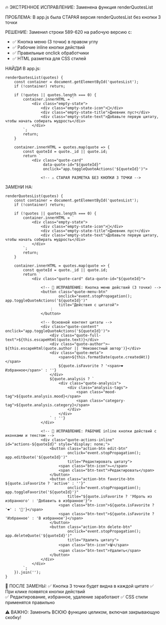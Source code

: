 🔥 ЭКСТРЕННОЕ ИСПРАВЛЕНИЕ: Заменена функция renderQuotesList

ПРОБЛЕМА: В app.js была СТАРАЯ версия renderQuotesList без кнопки 3 точки

РЕШЕНИЕ: Заменил строки 589-620 на рабочую версию с:
- ✅ Кнопка меню (3 точки) в правом углу  
- ✅ Рабочие inline кнопки действий
- ✅ Правильные onclick обработчики
- ✅ HTML разметка для CSS стилей

НАЙДИ В app.js:

    renderQuotesList(quotes) {
        const container = document.getElementById('quotesList');
        if (!container) return;

        if (!quotes || quotes.length === 0) {
            container.innerHTML = `
                <div class="empty-state">
                    <div class="empty-state-icon">📝</div>
                    <div class="empty-state-title">Дневник пуст</div>
                    <div class="empty-state-text">Добавьте первую цитату, чтобы начать собирать мудрость</div>
                </div>
            `;
            return;
        }

        container.innerHTML = quotes.map(quote => {
            const quoteId = quote._id || quote.id;
            return `
                <div class="quote-card" 
                     data-quote-id="${quoteId}" 
                     onclick="app.toggleQuoteActions('${quoteId}')">
                     
                    <!-- ⚠️ СТАРАЯ РАЗМЕТКА БЕЗ КНОПКИ 3 ТОЧКИ -->

ЗАМЕНИ НА:

    renderQuotesList(quotes) {
        const container = document.getElementById('quotesList');
        if (!container) return;

        if (!quotes || quotes.length === 0) {
            container.innerHTML = `
                <div class="empty-state">
                    <div class="empty-state-icon">📝</div>
                    <div class="empty-state-title">Дневник пуст</div>
                    <div class="empty-state-text">Добавьте первую цитату, чтобы начать собирать мудрость</div>
                </div>
            `;
            return;
        }

        container.innerHTML = quotes.map(quote => {
            const quoteId = quote._id || quote.id;
            return `
                <div class="quote-card" data-quote-id="${quoteId}">
                    
                    <!-- 🔧 ИСПРАВЛЕНИЕ: Кнопка меню действий (3 точки) -->
                    <button class="quote-menu-btn" 
                            onclick="event.stopPropagation(); app.toggleQuoteActions('${quoteId}')" 
                            title="Действия с цитатой">
                        ⋮
                    </button>
                    
                    <!-- Основной контент цитаты -->
                    <div class="quote-content" onclick="app.toggleQuoteActions('${quoteId}')">
                        <div class="quote-full-text">${this.escapeHtml(quote.text)}</div>
                        <div class="quote-author">— ${this.escapeHtml(quote.author || 'Неизвестный автор')}</div>
                        <div class="quote-meta">
                            <span>${this.formatDate(quote.createdAt)}</span>
                            ${quote.isFavorite ? '<span>❤️ Избранное</span>' : ''}
                        </div>
                        ${quote.analysis ? `
                            <div class="quote-analysis">
                                <div class="analysis-tags">
                                    <span class="mood-tag">${quote.analysis.mood}</span>
                                    <span class="category-tag">${quote.analysis.category}</span>
                                </div>
                            </div>
                        ` : ''}
                    </div>
                    
                    <!-- 🔧 ИСПРАВЛЕНИЕ: РАБОЧИЕ inline кнопки действий с иконками и текстом -->
                    <div class="quote-actions-inline" id="actions-${quoteId}" style="display: none;">
                        <button class="action-btn edit-btn" 
                                onclick="event.stopPropagation(); app.editQuote('${quoteId}')" 
                                title="Редактировать цитату">
                            <span class="btn-icon">✏️</span>
                            <span class="btn-text">Редактировать</span>
                        </button>
                        <button class="action-btn favorite-btn ${quote.isFavorite ? 'active' : ''}" 
                                onclick="event.stopPropagation(); app.toggleFavorite('${quoteId}')" 
                                title="${quote.isFavorite ? 'Убрать из избранного' : 'Добавить в избранное'}">
                            <span class="btn-icon">${quote.isFavorite ? '❤️' : '🤍'}</span>
                            <span class="btn-text">${quote.isFavorite ? 'Избранное' : 'В избранное'}</span>
                        </button>
                        <button class="action-btn delete-btn" 
                                onclick="event.stopPropagation(); app.deleteQuote('${quoteId}')" 
                                title="Удалить цитату">
                            <span class="btn-icon">🗑️</span>
                            <span class="btn-text">Удалить</span>
                        </button>
                    </div>
                </div>
            `;
        }).join('');
    }

🎯 ПОСЛЕ ЗАМЕНЫ:
✅ Кнопка 3 точки будет видна в каждой цитате
✅ При клике появятся кнопки действий  
✅ Редактирование, избранное, удаление заработают
✅ CSS стили применятся правильно

⚠️ ВАЖНО: Заменить ВСЮЮ функцию целиком, включая закрывающую скобку!
